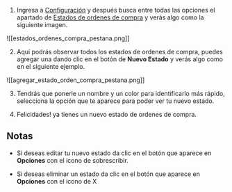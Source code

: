 
1.  Ingresa a [Configuración](https://app.coti.mx/settings/) y después busca entre todas las opciones el apartado de [Estados de ordenes de compra](https://app.coti.mx/state/purchase/) y verás algo como la siguiente imagen.

![[estados_ordenes_compra_pestana.png]]


2. Aquí podrás observar todos los estados de ordenes de compra, puedes agregar una dando clic en el botón de **Nuevo Estado** y verás algo como en el siguiente ejemplo.


![[agregar_estado_orden_compra_pestana.png]]


3. Tendrás que ponerle un nombre y un color para identificarlo más rápido, selecciona la opción que te aparece para poder ver tu nuevo estado.

4. Felicidades! ya tienes un nuevo estado de ordenes de compra.


## Notas

- Si deseas editar tu nuevo estado da clic en el botón que aparece en **Opciones** con el icono de sobrescribir.

- Si deseas eliminar un estado da clic en el botón que aparece en **Opciones** con el icono de X

